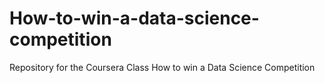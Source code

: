 # How-to-win-a-data-science-competition
Repository for the Coursera Class How to win a Data Science Competition
